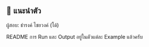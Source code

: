 ## 🎉 แนะนำตัว
ผู้สอบ: ธำรงค์ ไชยวงค์ (โด้)</br>

README การ Run และ Output อยู่ในตัวแต่ละ Example แล้วครับ
